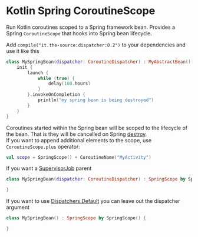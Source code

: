 # Kotlin Spring CoroutineScope
Run Kotlin coroutines scoped to a Spring framework bean. Provides a Spring `CoroutineScope` that hooks into Spring bean lifecycle.


Add `compile("it.the-source:dispatcher:0.2")`
to your dependencies and use it like this
```kotlin
class MySpringBean(dispatcher: CoroutineDispatcher) : MyAbstractBean(), SpringScope by SpringScope(dispatcher) {
    init {
        launch {
            while (true) {
                delay(100.hours)
            }
        }.invokeOnCompletion {
            println("my spring bean is being destroyed")
        }
    }
}
```

Coroutines started within the Spring bean will be scoped to the lifecycle of the bean. That is they will be cancelled on Spring [destroy](https://docs.spring.io/spring/docs/current/spring-framework-reference/core.html#beans-factory-lifecycle).   
If you want to append additional elements to the  scope, use `CoroutineScope.plus` operator:
```kotlin
val scope = SpringScope() + CoroutineName("MyActivity")
```
If you want a [SupervisorJob](https://kotlin.github.io/kotlinx.coroutines/kotlinx-coroutines-core/kotlinx.coroutines/-supervisor-job.html) parent
```kotlin
class MySpringBean(dispatcher: CoroutineDispatcher) : SpringScope by SpringScope(dispatcher, SupervisorJob()) {

}
```

If you want to use [Dispatchers.Default](https://kotlin.github.io/kotlinx.coroutines/kotlinx-coroutines-core/kotlinx.coroutines/-dispatchers/-default.html) you can leave out the dispatcher argument
```kotlin
class MySpringBean() : SpringScope by SpringScope() {

}
```
